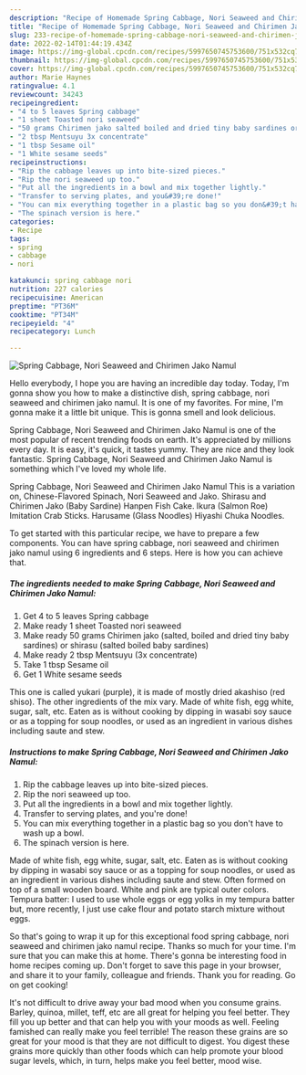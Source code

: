 ```yaml
---
description: "Recipe of Homemade Spring Cabbage, Nori Seaweed and Chirimen Jako Namul"
title: "Recipe of Homemade Spring Cabbage, Nori Seaweed and Chirimen Jako Namul"
slug: 233-recipe-of-homemade-spring-cabbage-nori-seaweed-and-chirimen-jako-namul
date: 2022-02-14T01:44:19.434Z
image: https://img-global.cpcdn.com/recipes/5997650745753600/751x532cq70/spring-cabbage-nori-seaweed-and-chirimen-jako-namul-recipe-main-photo.jpg
thumbnail: https://img-global.cpcdn.com/recipes/5997650745753600/751x532cq70/spring-cabbage-nori-seaweed-and-chirimen-jako-namul-recipe-main-photo.jpg
cover: https://img-global.cpcdn.com/recipes/5997650745753600/751x532cq70/spring-cabbage-nori-seaweed-and-chirimen-jako-namul-recipe-main-photo.jpg
author: Marie Haynes
ratingvalue: 4.1
reviewcount: 34243
recipeingredient:
- "4 to 5 leaves Spring cabbage"
- "1 sheet Toasted nori seaweed"
- "50 grams Chirimen jako salted boiled and dried tiny baby sardines or shirasu salted boiled baby sardines"
- "2 tbsp Mentsuyu 3x concentrate"
- "1 tbsp Sesame oil"
- "1 White sesame seeds"
recipeinstructions:
- "Rip the cabbage leaves up into bite-sized pieces."
- "Rip the nori seaweed up too."
- "Put all the ingredients in a bowl and mix together lightly."
- "Transfer to serving plates, and you&#39;re done!"
- "You can mix everything together in a plastic bag so you don&#39;t have to wash up a bowl."
- "The spinach version is here."
categories:
- Recipe
tags:
- spring
- cabbage
- nori

katakunci: spring cabbage nori 
nutrition: 227 calories
recipecuisine: American
preptime: "PT36M"
cooktime: "PT34M"
recipeyield: "4"
recipecategory: Lunch

---
```



![Spring Cabbage, Nori Seaweed and Chirimen Jako Namul](https://img-global.cpcdn.com/recipes/5997650745753600/751x532cq70/spring-cabbage-nori-seaweed-and-chirimen-jako-namul-recipe-main-photo.jpg)

Hello everybody, I hope you are having an incredible day today. Today, I'm gonna show you how to make a distinctive dish, spring cabbage, nori seaweed and chirimen jako namul. It is one of my favorites. For mine, I'm gonna make it a little bit unique. This is gonna smell and look delicious.

Spring Cabbage, Nori Seaweed and Chirimen Jako Namul is one of the most popular of recent trending foods on earth. It's appreciated by millions every day. It is easy, it's quick, it tastes yummy. They are nice and they look fantastic. Spring Cabbage, Nori Seaweed and Chirimen Jako Namul is something which I've loved my whole life.

Spring Cabbage, Nori Seaweed and Chirimen Jako Namul This is a variation on, Chinese-Flavored Spinach, Nori Seaweed and Jako. Shirasu and Chirimen Jako (Baby Sardine) Hanpen Fish Cake. Ikura (Salmon Roe) Imitation Crab Sticks. Harusame (Glass Noodles) Hiyashi Chuka Noodles.


To get started with this particular recipe, we have to prepare a few components. You can have spring cabbage, nori seaweed and chirimen jako namul using 6 ingredients and 6 steps. Here is how you can achieve that.

<!--inarticleads1-->

##### The ingredients needed to make Spring Cabbage, Nori Seaweed and Chirimen Jako Namul:

1. Get 4 to 5 leaves Spring cabbage
1. Make ready 1 sheet Toasted nori seaweed
1. Make ready 50 grams Chirimen jako (salted, boiled and dried tiny baby sardines) or shirasu (salted boiled baby sardines)
1. Make ready 2 tbsp Mentsuyu (3x concentrate)
1. Take 1 tbsp Sesame oil
1. Get 1 White sesame seeds


This one is called yukari (purple), it is made of mostly dried akashiso (red shiso). The other ingredients of the mix vary. Made of white fish, egg white, sugar, salt, etc. Eaten as is without cooking by dipping in wasabi soy sauce or as a topping for soup noodles, or used as an ingredient in various dishes including saute and stew. 

<!--inarticleads2-->

##### Instructions to make Spring Cabbage, Nori Seaweed and Chirimen Jako Namul:

1. Rip the cabbage leaves up into bite-sized pieces.
1. Rip the nori seaweed up too.
1. Put all the ingredients in a bowl and mix together lightly.
1. Transfer to serving plates, and you&#39;re done!
1. You can mix everything together in a plastic bag so you don&#39;t have to wash up a bowl.
1. The spinach version is here.


Made of white fish, egg white, sugar, salt, etc. Eaten as is without cooking by dipping in wasabi soy sauce or as a topping for soup noodles, or used as an ingredient in various dishes including saute and stew. Often formed on top of a small wooden board. White and pink are typical outer colors. Tempura batter: I used to use whole eggs or egg yolks in my tempura batter but, more recently, I just use cake flour and potato starch mixture without eggs. 

So that's going to wrap it up for this exceptional food spring cabbage, nori seaweed and chirimen jako namul recipe. Thanks so much for your time. I'm sure that you can make this at home. There's gonna be interesting food in home recipes coming up. Don't forget to save this page in your browser, and share it to your family, colleague and friends. Thank you for reading. Go on get cooking!

It's not difficult to drive away your bad mood when you consume grains. Barley, quinoa, millet, teff, etc are all great for helping you feel better. They fill you up better and that can help you with your moods as well. Feeling famished can really make you feel terrible! The reason these grains are so great for your mood is that they are not difficult to digest. You digest these grains more quickly than other foods which can help promote your blood sugar levels, which, in turn, helps make you feel better, mood wise.
